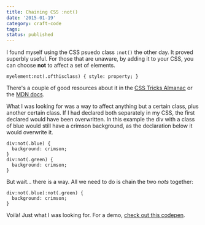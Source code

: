 ```yaml
---
title: Chaining CSS :not()
date: '2015-01-19'
category: craft-code
tags:
status: published
---
```


I found myself using the CSS psuedo class <code>:not()</code> the other day. It proved superbly useful. For those that are unaware, by adding it to your CSS, you can choose <b>not</b> to affect a set of elements.

<pre class="language-css"><code>myelement:not(.ofthisclass) { style: property; }</code></pre>

There's a couple of good resources about it in the <a href="http://css-tricks.com/almanac/selectors/n/not/">CSS Tricks Almanac</a> or the <a href="https://developer.mozilla.org/en-US/docs/Web/CSS/:not">MDN docs</a>.

What I was looking for was a way to affect anything but a certain class, plus another certain class. If I had declared both separately in my CSS, the first declared would have been overwritten. In this example the div with a class of blue would still have a crimson background, as the declaration below it would overwrite it.

<pre class="language-css"><code>div:not(.blue) {
  background: crimson;
}
div:not(.green) {
  background: crimson;
}</code></pre>

But wait... there is a way. All we need to do is chain the two <i>nots</i> together:

<pre class="language-css"><code>div:not(.blue):not(.green) {
  background: crimson;
}</code></pre>

Voilà! Just what I was looking for. For a demo, <a href="http://codepen.io/Rumyra/pen/dPWOOL">check out this codepen</a>.

